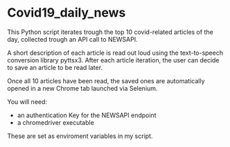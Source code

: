 # Covid19_daily_news

This Python script iterates trough the top 10 covid-related articles of the day, collected trough an API call to NEWSAPI. 

A short description of each article is read out loud using the text-to-speech conversion library pyttsx3. After each article iteration, the user can decide to save an article to be read later.

Once all 10 articles have been read, the saved ones are automatically opened in a new Chrome tab launched via Selenium.

You will need:
* an authentication Key for the NEWSAPI endpoint
* a chromedriver executable

These are set as enviroment variables in my script.
